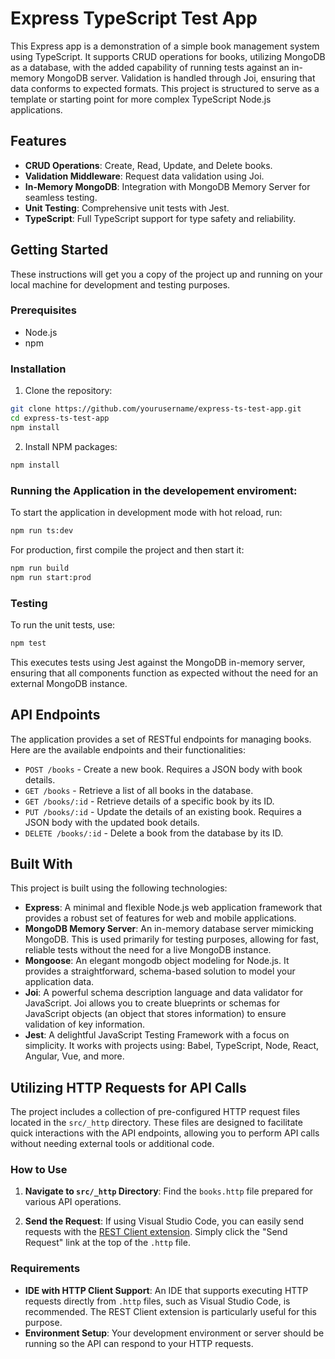 # Express TypeScript Test App

This Express app is a demonstration of a simple book management system using TypeScript. It supports CRUD operations for books, utilizing MongoDB as a database, with the added capability of running tests against an in-memory MongoDB server. Validation is handled through Joi, ensuring that data conforms to expected formats. This project is structured to serve as a template or starting point for more complex TypeScript Node.js applications.

## Features

- **CRUD Operations**: Create, Read, Update, and Delete books.
- **Validation Middleware**: Request data validation using Joi.
- **In-Memory MongoDB**: Integration with MongoDB Memory Server for seamless testing.
- **Unit Testing**: Comprehensive unit tests with Jest.
- **TypeScript**: Full TypeScript support for type safety and reliability.

## Getting Started

These instructions will get you a copy of the project up and running on your local machine for development and testing purposes.

### Prerequisites

- Node.js
- npm

### Installation

1. Clone the repository:

```bash
git clone https://github.com/yourusername/express-ts-test-app.git
cd express-ts-test-app
npm install
```
2. Install NPM packages:

```bash
npm install
```

### Running the Application in the developement enviroment:

To start the application in development mode with hot reload, run:

```bash
npm run ts:dev
```

For production, first compile the project and then start it:

```bash
npm run build
npm run start:prod
```

### Testing

To run the unit tests, use:

```bash
npm test
```
This executes tests using Jest against the MongoDB in-memory server, ensuring that all components function as expected without the need for an external MongoDB instance.

## API Endpoints

The application provides a set of RESTful endpoints for managing books. Here are the available endpoints and their functionalities:

- `POST /books` - Create a new book. Requires a JSON body with book details.
- `GET /books` - Retrieve a list of all books in the database.
- `GET /books/:id` - Retrieve details of a specific book by its ID.
- `PUT /books/:id` - Update the details of an existing book. Requires a JSON body with the updated book details.
- `DELETE /books/:id` - Delete a book from the database by its ID.

## Built With

This project is built using the following technologies:

- **Express**: A minimal and flexible Node.js web application framework that provides a robust set of features for web and mobile applications.
- **MongoDB Memory Server**: An in-memory database server mimicking MongoDB. This is used primarily for testing purposes, allowing for fast, reliable tests without the need for a live MongoDB instance.
- **Mongoose**: An elegant mongodb object modeling for Node.js. It provides a straightforward, schema-based solution to model your application data.
- **Joi**: A powerful schema description language and data validator for JavaScript. Joi allows you to create blueprints or schemas for JavaScript objects (an object that stores information) to ensure validation of key information.
- **Jest**: A delightful JavaScript Testing Framework with a focus on simplicity. It works with projects using: Babel, TypeScript, Node, React, Angular, Vue, and more.


## Utilizing HTTP Requests for API Calls

The project includes a collection of pre-configured HTTP request files located in the `src/_http` directory. These files are designed to facilitate quick interactions with the API endpoints, allowing you to perform API calls without needing external tools or additional code.

### How to Use

1. **Navigate to `src/_http` Directory**: Find the `books.http` file prepared for various API operations.

2. **Send the Request**: If using Visual Studio Code, you can easily send requests with the [REST Client extension](https://marketplace.visualstudio.com/items?itemName=humao.rest-client). Simply click the "Send Request" link at the top of the `.http` file.

### Requirements

- **IDE with HTTP Client Support**: An IDE that supports executing HTTP requests directly from `.http` files, such as Visual Studio Code, is recommended. The REST Client extension is particularly useful for this purpose.
- **Environment Setup**: Your development environment or server should be running so the API can respond to your HTTP requests.
